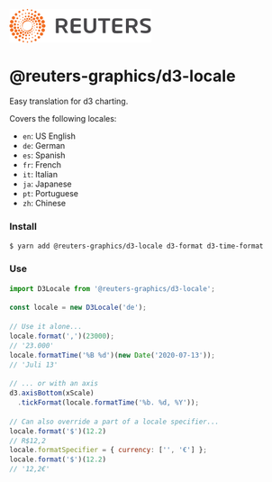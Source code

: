 ![](badge.svg)

# @reuters-graphics/d3-locale

Easy translation for d3 charting.

Covers the following locales:
- `en`: US English
- `de`: German
- `es`: Spanish
- `fr`: French
- `it`: Italian
- `ja`: Japanese
- `pt`: Portuguese
- `zh`: Chinese

### Install

```
$ yarn add @reuters-graphics/d3-locale d3-format d3-time-format
```

### Use

```javascript
import D3Locale from '@reuters-graphics/d3-locale';

const locale = new D3Locale('de');

// Use it alone...
locale.format(',')(23000);
// '23.000'
locale.formatTime('%B %d')(new Date('2020-07-13'));
// 'Juli 13'

// ... or with an axis
d3.axisBottom(xScale)
  .tickFormat(locale.formatTime('%b. %d, %Y'));

// Can also override a part of a locale specifier...
locale.format('$')(12.2)
// R$12,2
locale.formatSpecifier = { currency: ['', '€'] };
locale.format('$')(12.2)
// '12,2€'
```

